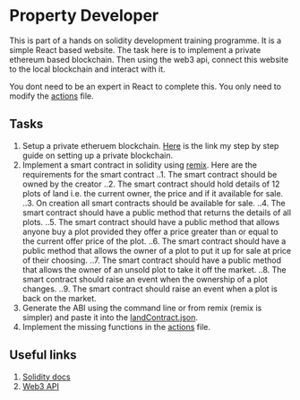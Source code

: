 # Property Developer

This is part of a hands on solidity development training programme.
It is a simple React based website. The task here is to implement a private ethereum based blockchain.
Then using the web3 api, connect this website to the local blockchain and interact with it.

You dont need to be an expert in React to complete this. You only need to modify the [actions](/src/actions/index.js) file.

## Tasks
1. Setup a private etheruem blockchain. [Here](https://medium.com/coinmonks/ethereum-setting-up-a-private-blockchain-67bbb96cf4f1) is the link my step by step guide on setting up a private blockchain.
2. Implement a smart contract in solidity using [remix](http://remix.ethereum.org/). Here are the requirements for the smart contract
..1. The smart contract should be owned by the creator
..2. The smart contract should hold details of 12 plots of land i.e. the current owner, the price and if it available for sale.
..3. On creation all smart contracts should be available for sale.
..4. The smart contract should have a public method that returns the details of all plots.
..5. The smart contract should have a public method that allows anyone buy a plot provided they offer a price greater than or equal to the current offer price of the plot.
..6. The smart contract should have a public method that allows the owner of a plot to put it up for sale at price of their choosing.
..7. The smart contract should have a public method that allows the owner of an unsold plot to take it off the market.
..8. The smart contract should raise an event when the ownership of a plot changes.
..9. The smart contract should raise an event when a plot is back on the market.
3. Generate the ABI using the command line or from remix (remix is simpler) and paste it into the [landContract.json](/src/contracts/landContract.json).
4. Implement the missing functions in the [actions](/src/actions/index.js) file.

## Useful links
1. [Solidity docs](http://solidity.readthedocs.io)
2. [Web3 API](https://web3js.readthedocs.io/en/1.0/web3.html) 

